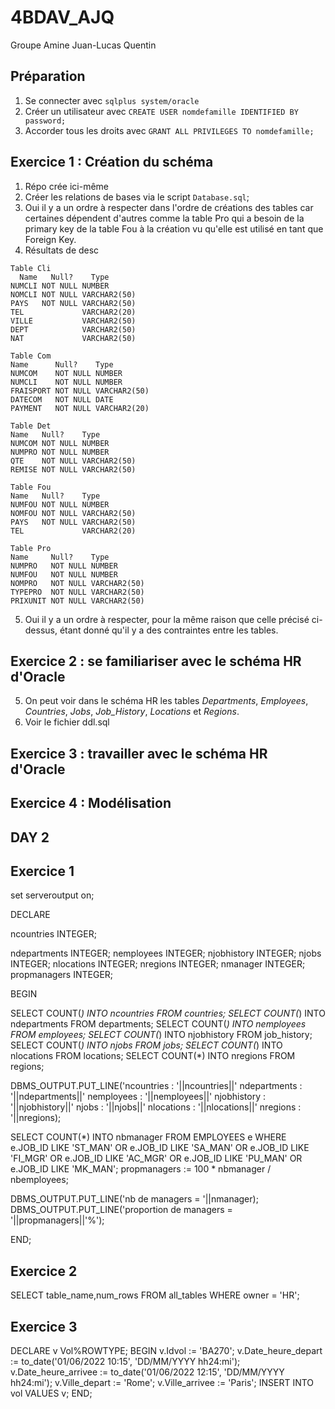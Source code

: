 # 4BDAV_AJQ

Groupe Amine Juan-Lucas Quentin

## Préparation
1. Se connecter avec `sqlplus system/oracle`
2. Créer un utilisateur avec `CREATE USER nomdefamille IDENTIFIED BY password;`
3. Accorder tous les droits avec `GRANT ALL PRIVILEGES TO nomdefamille;`

## Exercice 1 : Création du schéma
1. Répo crée ici-même
2. Créer les relations de bases via le script `Database.sql`;
3. Oui il y a un ordre à respecter dans l'ordre de créations des tables car certaines dépendent d'autres comme la table Pro qui a besoin de la primary key de la table Fou à la création vu qu'elle est utilisé en tant que Foreign Key.
4. Résultats de desc
```
Table Cli
  Name   Null?    Type        
NUMCLI NOT NULL NUMBER     
NOMCLI NOT NULL VARCHAR2(50)
PAYS   NOT NULL VARCHAR2(50)
TEL             VARCHAR2(20)
VILLE           VARCHAR2(50)
DEPT            VARCHAR2(50)
NAT             VARCHAR2(50)

Table Com
Name      Null?    Type         
NUMCOM    NOT NULL NUMBER       
NUMCLI    NOT NULL NUMBER     
FRAISPORT NOT NULL VARCHAR2(50)
DATECOM   NOT NULL DATE      
PAYMENT   NOT NULL VARCHAR2(20)

Table Det 
Name   Null?    Type         
NUMCOM NOT NULL NUMBER       
NUMPRO NOT NULL NUMBER       
QTE    NOT NULL VARCHAR2(50)
REMISE NOT NULL VARCHAR2(50) 

Table Fou
Name   Null?    Type         
NUMFOU NOT NULL NUMBER       
NOMFOU NOT NULL VARCHAR2(50)
PAYS   NOT NULL VARCHAR2(50)
TEL             VARCHAR2(20) 
  
Table Pro 
Name     Null?    Type          
NUMPRO   NOT NULL NUMBER       
NUMFOU   NOT NULL NUMBER      
NOMPRO   NOT NULL VARCHAR2(50)
TYPEPRO  NOT NULL VARCHAR2(50) 
PRIXUNIT NOT NULL VARCHAR2(50)
```

5. Oui il y a un ordre à respecter, pour la même raison que celle précisé ci-dessus, étant donné qu'il y a des contraintes entre les tables.

## Exercice 2 : se familiariser avec le schéma HR d'Oracle
5. On peut voir dans le schéma HR les tables *Departments*, *Employees*, *Countries*, *Jobs*, *Job_History*, *Locations* et *Regions*.
6. Voir le fichier ddl.sql

## Exercice 3 : travailler avec le schéma HR d'Oracle


## Exercice 4 : Modélisation


## DAY 2

## Exercice 1

set serveroutput on;

DECLARE

ncountries INTEGER;

ndepartments INTEGER; 
nemployees INTEGER; 
njobhistory INTEGER; 
njobs INTEGER; 
nlocations INTEGER;
nregions INTEGER;
nmanager INTEGER; 
propmanagers INTEGER; 

BEGIN

SELECT COUNT(*) INTO ncountries FROM countries;
SELECT COUNT(*) INTO ndepartments FROM departments;
SELECT COUNT(*) INTO nemployees FROM employees;
SELECT COUNT(*) INTO njobhistory FROM job_history;
SELECT COUNT(*) INTO njobs FROM jobs;
SELECT COUNT(*) INTO nlocations FROM locations;
SELECT COUNT(*) INTO nregions FROM regions;

DBMS_OUTPUT.PUT_LINE('ncountries : '||ncountries||' ndepartments : '||ndepartments||' nemployees : '||nemployees||' njobhistory : '||njobhistory||' njobs : '||njobs||' nlocations : '||nlocations||' nregions : '||nregions);


SELECT COUNT(*) INTO nbmanager
FROM EMPLOYEES e
WHERE e.JOB_ID LIKE 'ST_MAN' OR e.JOB_ID LIKE 'SA_MAN' OR e.JOB_ID LIKE 'FI_MGR' OR e.JOB_ID LIKE 'AC_MGR' OR e.JOB_ID LIKE 'PU_MAN' OR e.JOB_ID LIKE 'MK_MAN';
propmanagers := 100 * nbmanager / nbemployees;



DBMS_OUTPUT.PUT_LINE('nb de managers = '||nmanager);
DBMS_OUTPUT.PUT_LINE('proportion de managers = '||propmanagers||'%');



END;

## Exercice 2

SELECT table_name,num_rows FROM all_tables WHERE owner = 'HR';

## Exercice 3

DECLARE
v Vol%ROWTYPE;
BEGIN
v.Idvol := 'BA270';
v.Date_heure_depart := to_date('01/06/2022 10:15', 'DD/MM/YYYY hh24:mi');
v.Date_heure_arrivee := to_date('01/06/2022 12:15', 'DD/MM/YYYY hh24:mi');
v.Ville_depart := 'Rome';
v.Ville_arrivee := 'Paris';
INSERT INTO vol VALUES v;
END;
